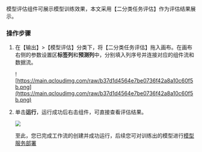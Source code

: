 模型评估组件可展示模型训练效果，本文采用【二分类任务评估】作为评估结果展示。

### 操作步骤

1. 在【输出】>【模型评估】分类下，将【二分类任务评估】拖入画布。在画布右侧的参数设置区**标签列**和**预测列**中，分别填入列序号并连接对应的组件流和数据流。 

   ![https://main.qcloudimg.com/raw/b37d1d4564e7be0736f42a8a10c60f5b.png](https://main.qcloudimg.com/raw/b37d1d4564e7be0736f42a8a10c60f5b.png)

2. 单击**运行**，运行成功后右击组件，可直接查看评估结果。

    <img src="https://main.qcloudimg.com/raw/2eddc20644bfa24e32742339fe198144.png" style="zoom:90%">

    至此，您已完成工作流的创建并成功运行，后续您可对训练出的模型进行[模型服务部署](/tione/操作指南/模型服务部署及模型仓库.md) 
